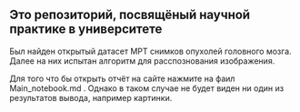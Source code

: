 ## Это репозиторий, посвящёный научной практике в университете

Был найден открытый датасет МРТ снимков опухолей головного мозга. Далее на них испытан алгоритм для расспознования изображения.

Для того что бы открыть отчёт на сайте нажмите на фаил Main_notebook.md . Однако в таком случае не будет виден ни один из результатов вывода, например картинки.